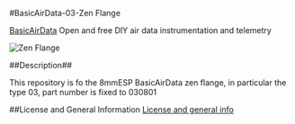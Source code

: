 #BasicAirData-03-Zen Flange

[BasicAirData](http://www.basicairdata.eu) Open and free DIY air data instrumentation and telemetry

![Zen Flange](https://cloud.githubusercontent.com/assets/16468586/12851792/15f30a12-cc2c-11e5-854d-17569f72180d.jpg)

##Description##

This repository is fo the 8mmESP BasicAirData zen flange, in particular the type 03, part number is fixed to 030801

##License and General Information
[License and general info](https://github.com/BasicAirData/Document-Templates/blob/master/general-info.md)
